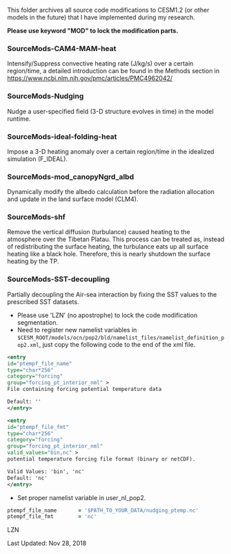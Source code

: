 This folder archives all source code modifications to CESM1.2 (or other models in the future) that I have implemented during my research.

**Please use keyword "MOD" to lock the modification parts.**

### SourceMods-CAM4-MAM-heat
Intensify/Suppress convective heating rate (J/kg/s) over a certain region/time, a detailed introduction can be found in the Methods section in https://www.ncbi.nlm.nih.gov/pmc/articles/PMC4962042/ 

### SourceMods-Nudging    
Nudge a user-specified field (3-D structure evolves in time) in the model runtime.

### SourceMods-ideal-folding-heat
Impose a 3-D heating anomaly over a certain region/time in the idealized simulation (F_IDEAL).
 
### SourceMods-mod_canopyNgrd_albd
Dynamically modify the albedo calculation before the radiation allocation and update in the land surface model (CLM4).
 
### SourceMods-shf
Remove the vertical diffusion (turbulance) caused heating to the atmosphere over the Tibetan Platau. This process can be treated as, instead of redistributing the surface heating, the turbulance eats up all surface heating like a black hole. Therefore, this is nearly shutdown the surface heating by the TP.

### SourceMods-SST-decoupling
Partially decoupling the Air-sea interaction by fixing the SST values to the prescribed SST datasets.

* Please use 'LZN' (no apostrophe) to lock the code modification segmentation.
* Need to register new namelist variables in `$CESM_ROOT/models/ocn/pop2/bld/namelist_files/namelist_definition_pop2.xml`, just copy the following code to the end of the xml file.
```xml
<entry 
id="ptempf_file_name"
type="char*256"
category="forcing"
group="forcing_pt_interior_nml" >
File containing forcing potential temperature data 

Default: ''
</entry>

<entry 
id="ptempf_file_fmt"
type="char*256"
category="forcing"
group="forcing_pt_interior_nml"
valid_values="bin,nc" >
potential temperature forcing file format (binary or netCDF).

Valid Values: 'bin', 'nc'
Default: 'nc'
</entry>
```

* Set proper namelist variable in user_nl_pop2.

``` fortran
ptempf_file_name       = '$PATH_TO_YOUR_DATA/nudging_ptemp.nc'
ptempf_file_fmt        = 'nc'
```

LZN

Last Updated: Nov 28, 2018
